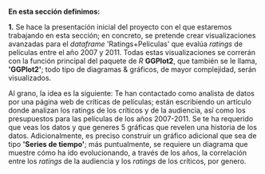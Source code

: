 **En esta sección definimos:**

**1.** Se hace la presentación inicial del proyecto con el que estaremos trabajando en esta sección; en concreto, se pretende crear visualizaciones avanzadas para el _dataframe_ 'Ratings+Peliculas' que evalúa _ratings_ de películas entre el año 2007 y 2011. Todas estas visualizaciones se correrán con la función principal del paquete de _R_ **GGPlot2**, que también se le llama, **'GGPlot2'**; todo tipo de diagramas & gráficos, de mayor complejidad, serán visualizados.

Al grano, la idea es la siguiente: Te han contactado como analista de datos por una página web de críticas de películas; están escribiendo un artículo donde analizan los ratings de los críticos y de la audiencia, así como los presupuestos para las películas de los años 2007-2011. Se te ha requerido que veas los datos y que generes 5 gráficas que revelen una historia de los datos. Adicionalmente, es preciso construir un gráfico adicional que sea de tipo **'Series de tiempo'**; más puntualmente, se requiere un diagrama que muestre cómo ha ido evolucionando, a través de los años, la correlación entre los _ratings_ de la audiencia y los _ratings_ de los críticos, por genero.
